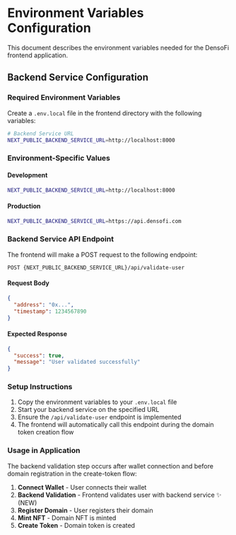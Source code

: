 # Environment Variables Configuration

This document describes the environment variables needed for the DensoFi frontend application.

## Backend Service Configuration

### Required Environment Variables

Create a `.env.local` file in the frontend directory with the following variables:

```bash
# Backend Service URL
NEXT_PUBLIC_BACKEND_SERVICE_URL=http://localhost:8000
```

### Environment-Specific Values

#### Development
```bash
NEXT_PUBLIC_BACKEND_SERVICE_URL=http://localhost:8000
```

#### Production
```bash
NEXT_PUBLIC_BACKEND_SERVICE_URL=https://api.densofi.com
```

### Backend Service API Endpoint

The frontend will make a POST request to the following endpoint:
```
POST {NEXT_PUBLIC_BACKEND_SERVICE_URL}/api/validate-user
```

#### Request Body
```json
{
  "address": "0x...",
  "timestamp": 1234567890
}
```

#### Expected Response
```json
{
  "success": true,
  "message": "User validated successfully"
}
```

### Setup Instructions

1. Copy the environment variables to your `.env.local` file
2. Start your backend service on the specified URL
3. Ensure the `/api/validate-user` endpoint is implemented
4. The frontend will automatically call this endpoint during the domain token creation flow

### Usage in Application

The backend validation step occurs after wallet connection and before domain registration in the create-token flow:

1. **Connect Wallet** - User connects their wallet
2. **Backend Validation** - Frontend validates user with backend service ✨ (NEW)
3. **Register Domain** - User registers their domain
4. **Mint NFT** - Domain NFT is minted
5. **Create Token** - Domain token is created 